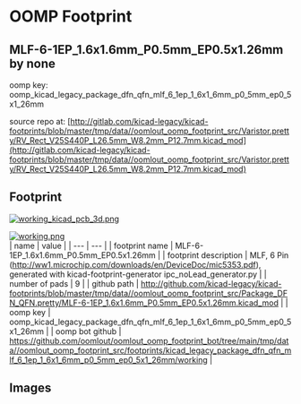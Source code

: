 # OOMP Footprint  
## MLF-6-1EP_1.6x1.6mm_P0.5mm_EP0.5x1.26mm  by none  
  
oomp key: oomp_kicad_legacy_package_dfn_qfn_mlf_6_1ep_1_6x1_6mm_p0_5mm_ep0_5x1_26mm  
  
source repo at: [http://gitlab.com/kicad-legacy/kicad-footprints/blob/master/tmp/data//oomlout_oomp_footprint_src/Varistor.pretty/RV_Rect_V25S440P_L26.5mm_W8.2mm_P12.7mm.kicad_mod](http://gitlab.com/kicad-legacy/kicad-footprints/blob/master/tmp/data//oomlout_oomp_footprint_src/Varistor.pretty/RV_Rect_V25S440P_L26.5mm_W8.2mm_P12.7mm.kicad_mod)  
## Footprint  
  
[![working_kicad_pcb_3d.png](working_kicad_pcb_3d_600.png)](working_kicad_pcb_3d.png)  
  
[![working.png](working_600.png)](working.png)  
| name | value | 
| --- | --- | 
| footprint name | MLF-6-1EP_1.6x1.6mm_P0.5mm_EP0.5x1.26mm | 
| footprint description | MLF, 6 Pin (http://ww1.microchip.com/downloads/en/DeviceDoc/mic5353.pdf), generated with kicad-footprint-generator ipc_noLead_generator.py | 
| number of pads | 9 | 
| github path | http://github.com/kicad-legacy/kicad-footprints/blob/master/tmp/data//oomlout_oomp_footprint_src/Package_DFN_QFN.pretty/MLF-6-1EP_1.6x1.6mm_P0.5mm_EP0.5x1.26mm.kicad_mod | 
| oomp key | oomp_kicad_legacy_package_dfn_qfn_mlf_6_1ep_1_6x1_6mm_p0_5mm_ep0_5x1_26mm | 
| oomp bot github | https://github.com/oomlout/oomlout_oomp_footprint_bot/tree/main/tmp/data//oomlout_oomp_footprint_src/footprints/kicad_legacy_package_dfn_qfn_mlf_6_1ep_1_6x1_6mm_p0_5mm_ep0_5x1_26mm/working | 
## Images  
